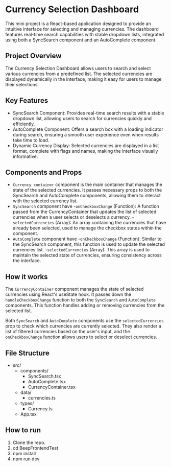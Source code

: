 # Currency Selection Dashboard

This mini project is a React-based application designed to provide an intuitive interface for selecting and managing currencies. The dashboard features real-time search capabilities with stable dropdown lists, integrated using both a SyncSearch component and an AutoComplete component.

## Project Overview
The Currency Selection Dashboard allows users to search and select various currencies from a predefined list. The selected currencies are displayed dynamically in the interface, making it easy for users to manage their selections.

## Key Features
- SyncSearch Component: Provides real-time search results with a stable dropdown list, allowing users to search for currencies quickly and efficiently.
- AutoComplete Component: Offers a search box with a loading indicator during search, ensuring a smooth user experience even when results take time to load.
- Dynamic Currency Display: Selected currencies are displayed in a list format, complete with flags and names, making the interface visually informative.

## Components and Props
- `Currency container` component is the main container that manages the state of the selected currencies. It passes necessary props to both the SyncSearch and AutoComplete components, allowing them to interact with the selected currency list.
- `SyncSearch` component have
  -`onCheckboxChange` (Function): A function passed from the CurrencyContainer that updates the list of selected currencies when a user selects or deselects a currency.
  -`selectedCurrencies` (Array): An array containing the currencies that have already been selected, used to manage the checkbox states within the component.
- `AutoComplete` component have
  -`onCheckboxChange` (Function): Similar to the SyncSearch component, this function is used to update the selected currencies list.
  -`selectedCurrencies` (Array): This array is used to maintain the selected state of currencies, ensuring consistency across the interface.

## How it works
The `CurrencyContainer` component manages the state of selected currencies using React's useState hook. It passes down the `handleCheckboxChange` function to both the `SyncSearch` and `AutoComplete` components. This function handles adding or removing currencies from the selected list.

Both `SyncSearch` and `AutoComplete` components use the `selectedCurrencies` prop to check which currencies are currently selected. They also render a list of filtered currencies based on the user's input, and the `onCheckboxChange` function allows users to select or deselect currencies.

## File Structure
- src/
  - components/
    - SyncSearch.tsx
    - AutoComplete.tsx
    - CurrencyContainer.tsx
  - data/
    - currencies.ts
  - types/
    - Currency.ts
  - App.tsx

## How to run
1. Clone the repo.
2. cd BeepFrontendTest
3. npm install
4. npm run dev
